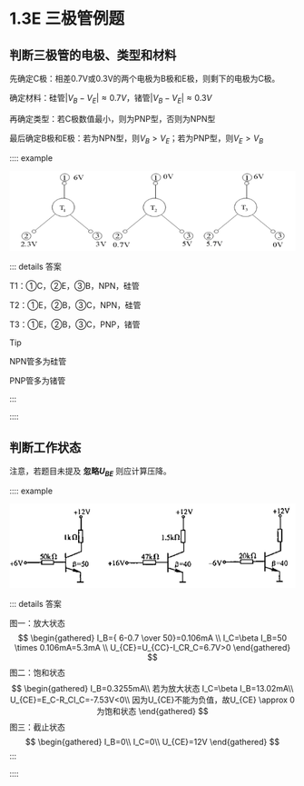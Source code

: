 # 1.3E 三极管例题

## 判断三极管的电极、类型和材料

先确定C极：相差0.7V或0.3V的两个电极为B极和E极，则剩下的电极为C极。

确定材料：硅管$|V_B-V_E| \approx 0.7V$，锗管$|V_B-V_E| \approx 0.3V$

再确定类型：若C极数值最小，则为PNP型，否则为NPN型

最后确定B极和E极：若为NPN型，则$V_B>V_E$；若为PNP型，则$V_E>V_B$

:::: example

![&medium 三极管判断电极类型材料](./images/三极管判断电极类型材料.png)

::: details 答案

T1：①C，②E，③B，NPN，硅管

T2：①E，②B，③C，NPN，硅管

T3：①E，②B，③C，PNP，锗管

> [!tip]
>
> NPN管多为硅管
>
> PNP管多为锗管

:::

::::

## 判断工作状态

注意，若题目未提及 **忽略$U_{BE}$** 则应计算压降。

:::: example

![&medium 三极管判断工作状态](./images/三极管判断工作状态.png)

::: details 答案

图一：放大状态
$$
\begin{gathered}
I_B={ 6-0.7 \over 50}=0.106mA \\
I_C=\beta I_B=50 \times 0.106mA=5.3mA \\
U_{CE}=U_{CC}-I_CR_C=6.7V>0
\end{gathered}
$$
图二：饱和状态
$$
\begin{gathered}
I_B=0.3255mA\\
若为放大状态
I_C=\beta I_B=13.02mA\\
U_{CE}=E_C-R_CI_C=-7.53V<0\\
因为U_{CE}不能为负值，故U_{CE} \approx 0为饱和状态
\end{gathered}
$$
图三：截止状态
$$
\begin{gathered}
I_B=0\\
I_C=0\\
U_{CE}=12V
\end{gathered}
$$
:::

::::